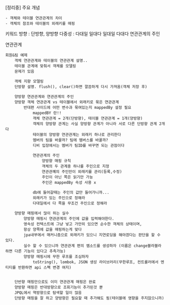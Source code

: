 [정리중] 
    주요 개념

    - 객체와 테이블 연관관계의 차이
    - 객체의 참조와 테이블의 외래키를 매핑

키워드
    방향 : 단방향, 양방향
    다중성 : 다대일 일대다 일대일 다대다
    연관관계의 주인


연관관계
	
	회원&팀 예제
		객체 연관관계와 테이블의 연관관계 설명..
		테이블 관계에 맞춰서 객체를 모델링
		문제가 있음

		객체 지향 모델링
		단방향 설명. flush(), clear()하면 깔끔하게 다시 가져옴(객체 저장 후)

		양방향 연관관계와 연관관계의 주인
		양방향 객체 연관관계 vs 테이블에서 외래키로 묶은 연관관계
			반대편 사이드에 어떤 변수과 묶여있는지 mappedBy 설정 필요
				mappedBY 란!! 
				객체 연관관계 = 2개(단방향), 테이블 연관관계 = 1개(양방향)
				객체의 양방향 관계는 사실 양방향 관계가 아니라 서로 다른 단방향 관계 2개다
				테이블의 양방향 연관관계는 외래키 하나로 관리한다
				멤버의 팀을 바꿀까? 팀에 멤버스를 바꿀까?
				디비 입장에서는 멤버가 팀ID를 바꾸면 되는 관점이다

				연관관계의 주인
					양방향 매핑 규칙
					객체의 두 관계중 하나를 주인으로 지정
					연관관꼐의 주인만이 외래키를 관리(등록,수정)
					주인이 아닌 쪽은 읽기만 가능
					주인은 mappedBy 속성 사용 x

				db에 들어갈때는 주인의 값만 들어가니까...
				외래키가 있는 주인으로 정해라
				다대일에서 다 쪽을 무조건 주인으로 정해라

		양방향 매핑에서 많이 하는 실수
			양방향 매핑시 연관관계의 주인에 값을 입력해야한다.
			영속성 컨텍스트에 그냥 넣고 가만히 있으면 순수한 객체의 상태이며, 
			항상 양쪽에 값을 매핑하는게 맞다
			jpa내부에서 매커니즘으로 외래키가 있으니 지연로딩을 해야겠다는 판단을 할 수 있다.
			실수 할 수 있으니까 연관관계 편의 멤소드를 생성하자 (이름은 change블라블라 하면 다른 기능이 있다고 추측가능)
			양방향 매핑시에 무한 루프를 조심하자
				toString(), lombok, JSON 생성 라이브러리(무한루프, 컨트롤러에서 엔티티를 반환하면 api 스펙 변경 여지)


		단반향 매핑만으로도 이미 연관관계 매핑은 완료
		양방향 매핑은 반대방향으로 조회기능이 추가된것 뿐
		JPQL에서 역방향으로 탐색할 일이 많음
		단방향 매핑을 잘 하고 양방향은 필요할 때 추가해도 됨(테이블에 영향을 주지않으니까)